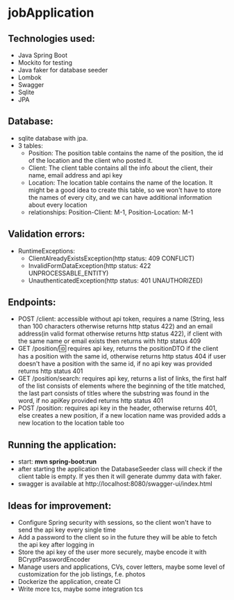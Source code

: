 # jobApplication

Technologies used:
-
- Java Spring Boot
- Mockito for testing
- Java faker for database seeder
- Lombok
- Swagger
- Sqlite
- JPA

Database:
-
- sqlite database with jpa. 
- 3 tables: 
  - Position: The position table contains the name of the position, the id of the location and the client who posted it.
  - Client: The client table contains all the info about the client, their name, email address and api key
  - Location: The location table contains the name of the location. It might be a good idea to create this table, so we won't have to store the names of every city, and we can have additional information about every location
  - relationships: Position-Client: M-1, Position-Location: M-1

Validation errors:
-
- RuntimeExceptions: 
  - ClientAlreadyExistsException(http status: 409 CONFLICT)
  - InvalidFormDataException(http status: 422 UNPROCESSABLE_ENTITY)
  - UnauthenticatedException(http status: 401 UNAUTHORIZED)

Endpoints:
-
- POST /client: accessible without api token, requires a name (String, less than 100 characters otherwise returns http status 422) and an email address(in valid format otherwise returns http status 422), if client with the same name or email exists then returns with http status 409
- GET /position/:id: requires api key, returns the positionDTO if the client has a position with the same id, otherwise returns http status 404 if user doesn't have a position with the same id, if no api key was provided returns http status 401
- GET /position/search: requires api key, returns a list of links, the first half of the list consists of elements where the beginning of the title matched, the last part consists of titles where the substring was found in the word, if no apiKey provided returns http status 401
- POST /position: requires api key in the header, otherwise returns 401, else creates a new position, if a new location name was provided adds a new location to the location table too 

Running the application:
-
- start: <b>mvn spring-boot:run</b> 
- after starting the application the DatabaseSeeder class will check if the client table is empty. If yes then it will generate dummy data with faker.
- swagger is available at http://localhost:8080/swagger-ui/index.html

Ideas for improvement:
- 
- Configure Spring security with sessions, so the client won't have to send the api key every single time
- Add a password to the client so in the future they will be able to fetch the api key after logging in
- Store the api key of the user more securely, maybe encode it with BCryptPasswordEncoder
- Manage users and applications, CVs, cover letters, maybe some level of customization for the job listings, f.e. photos
- Dockerize the application, create CI
- Write more tcs, maybe some integration tcs
